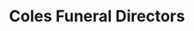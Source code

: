---
title: "Coles Funeral Directors"
url: /cardiff/coles-funeral-directors/
shop: funeral directors
---